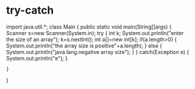 # try-catch
 import java.util.*;
class Main
{
    public static void main(String[]args)
    {
        Scanner s=new Scanner(System.in);
            try {
                int k;
                System.out.println("enter the size of an array");
                k=s.nextInt();
                int a[]=new int[k];
                if(a.length>0)
                {
                   System.out.println("the array size is positive"+a.length);
                }
                else
                {
                     System.out.println("java.lang.negative array size");
                }
            }
            catch(Exception e)
            {
                 System.out.println("e");
            }
    
    }
}
